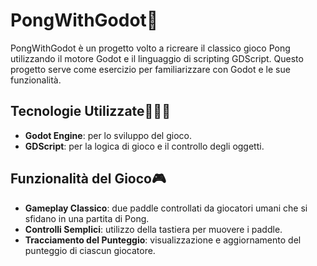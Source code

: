 # PongWithGodot🏓

PongWithGodot è un progetto volto a ricreare il classico gioco Pong utilizzando il motore Godot e il linguaggio di scripting GDScript. Questo progetto serve come esercizio per familiarizzare con Godot e le sue funzionalità.

## Tecnologie Utilizzate👨🏿‍💻

- **Godot Engine**: per lo sviluppo del gioco.
- **GDScript**: per la logica di gioco e il controllo degli oggetti.

## Funzionalità del Gioco🎮

- **Gameplay Classico**: due paddle controllati da giocatori umani che si sfidano in una partita di Pong.
- **Controlli Semplici**: utilizzo della tastiera per muovere i paddle.
- **Tracciamento del Punteggio**: visualizzazione e aggiornamento del punteggio di ciascun giocatore.
